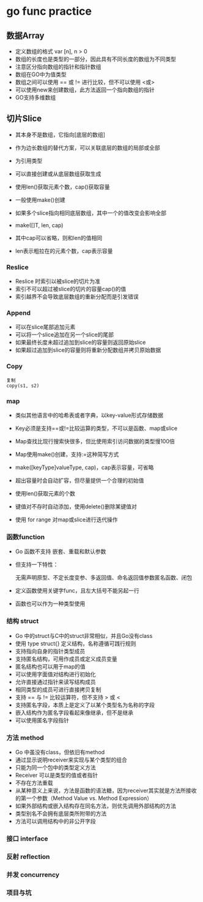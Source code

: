 # go func practice

## 数据Array

- 定义数组的格式 var <varName> [n]<type>, n > 0
- 数组的长度也是类型的一部分，因此具有不同长度的数组为不同类型
- 注意区分指向数组的指针和指针数组
- 数组在GO中为值类型
- 数组之间可以使用 == 或 != 进行比较，但不可以使用 <或>
- 可以使用new来创建数组，此方法返回一个指向数组的指针
- GO支持多维数组


## 切片Slice

- 其本身不是数组，它指向[底层的数组]
- 作为边长数组的替代方案，可以关联底层的数组的局部或全部
- 为引用类型
- 可以直接创建或从底层数组获取生成
- 使用len()获取元素个数，cap()获取容量
- 一般使用make()创建
- 如果多个slice指向相同底层数组，其中一个的值改变会影响全部

- make([]T, len, cap)
- 其中cap可以省略，则和len的值相同
- len表示粗拉在的元素个数，cap表示容量

### Reslice

- Reslice 时索引以被slice的切片为准
- 索引不可以超过被slice的切片的容量cap()的值
- 索引越界不会导致底层数组的重新分配而是引发错误

### Append

- 可以在slice尾部追加元素
- 可以将一个slice追加在另一个slice的尾部
- 如果最终长度未超过追加到slice的容量则返回原始slice
- 如果超过追加到slice的容量则将重新分配数组并拷贝原始数据

### Copy

    复制
    copy(s1, s2)


### map

- 类似其他语言中的哈希表或者字典，以key-value形式存储数据
- Key必须是支持==或!=比较运算的类型，不可以是函数、map或slice
- Map查找比现行搜索快很多，但比使用索引访问数据的类型慢100倍
- Map使用make()创建，支持:=这种简写方式

- make([keyType]valueType, cap)，cap表示容量，可省略
- 超出容量时会自动扩容，但尽量提供一个合理的初始值
- 使用len()获取元素的个数

- 键值对不存时自动添加，使用delete()删除某键值对
- 使用 for range 对map或slice进行迭代操作


### 函数function

- Go 函数不支持 嵌套、重载和默认参数
- 但支持一下特性：

    无需声明原型、不定长度变参、多返回值、命名返回值参数匿名函数、闭包

- 定义函数使用关键字func，且左大括号不能另起一行
- 函数也可以作为一种类型使用

### 结构 struct

- Go 中的struct与C中的struct非常相似，并且Go没有class
- 使用 type <Name> struct{} 定义结构，名称遵循可践行规则
- 支持指向自身的指针类型成员
- 支持匿名结构，可用作成员或定义成员变量
- 匿名结构也可以用于map的值
- 可以使用字面值对结构进行初始化
- 允许直接通过指针来读写结构成员
- 相同类型的成员可进行直接拷贝复制
- 支持 == 与 != 比较运算符，但不支持 > 或 <
- 支持匿名字段，本质上是定义了以某个类型名为名称的字段
- 嵌入结构作为匿名字段看起来像继承，但不是继承
- 可以使用匿名字段指针

### 方法 method

- Go 中虽没有class，但依旧有method
- 通过显示说明receiver来实现与某个类型的组合
- 只能为同一个包中的类型定义方法
- Receiver 可以是类型的值或者指针
- 不存在方法重载
- 从某种意义上来说，方法是函数的语法糖，因为receiver其实就是方法所接收的第一个参数（Method Value vs. Method Expression）
- 如果外部结构或嵌入结构存在同名方法，则优先调用外部结构的方法
- 类型别名不会拥有底层类所附带的方法
- 方法可以调用结构中的非公开字段

### 接口 interface



### 反射 reflection


### 并发 concurrency


### 项目与坑




